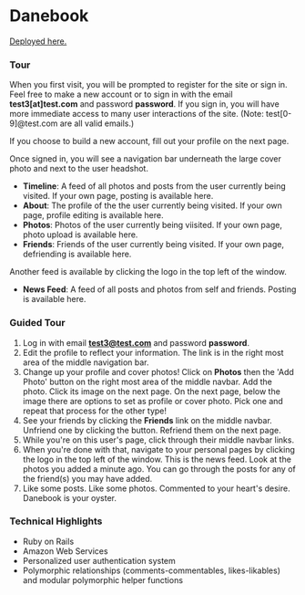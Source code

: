 Danebook
========
[Deployed here.](the-danebook.herokuapp.com)

### Tour
When you first visit, you will be prompted to register for the site or sign in. Feel free to make a new account or to sign in with the email **test3[at]test.com** and password **password**. If you sign in, you will have more immediate access to many user interactions of the site. (Note: test[0-9]@test.com are all valid emails.)

If you choose to build a new account, fill out your profile on the next page.

Once signed in, you will see a navigation bar underneath the large cover photo and next to the user headshot.
- **Timeline**: A feed of all photos and posts from the user currently being visited. If your own page, posting is available here.
- **About**: The profile of the the user currently being visited. If your own page, profile editing is available here.
- **Photos**: Photos of the user currently being viisited. If your own page, photo upload is available here.
- **Friends**: Friends of the user currently being visited. If your own page, defriending is available here.

Another feed is available by clicking the logo in the top left of the window.
- **News Feed**: A feed of all posts and photos from self and friends. Posting is available here.

### Guided Tour
1. Log in with email **test3@test.com** and password **password**.
1. Edit the profile to reflect your information. The link is in the right most area of the middle navigation bar.
1. Change up your profile and cover photos! Click on **Photos** then the 'Add Photo' button on the right most area of the middle navbar. Add the photo. Click its image on the next page. On the next page, below the image there are options to set as profile or cover photo. Pick one and repeat that process for the other type!
1. See your friends by clicking the **Friends** link on the middle navbar. Unfriend one by clicking the button. Refriend them on the next page.
1. While you're on this user's page, click through their middle navbar links.
1. When you're done with that, navigate to your personal pages by clicking the logo in the top left of the window. This is the news feed. Look at the photos you added a minute ago. You can go through the posts for any of the friend(s) you may have added.
1. Like some posts. Like some photos. Commented to your heart's desire. Danebook is your oyster.

### Technical Highlights
- Ruby on Rails
- Amazon Web Services
- Personalized user authentication system
- Polymorphic relationships (comments-commentables, likes-likables) and modular polymorphic helper functions
